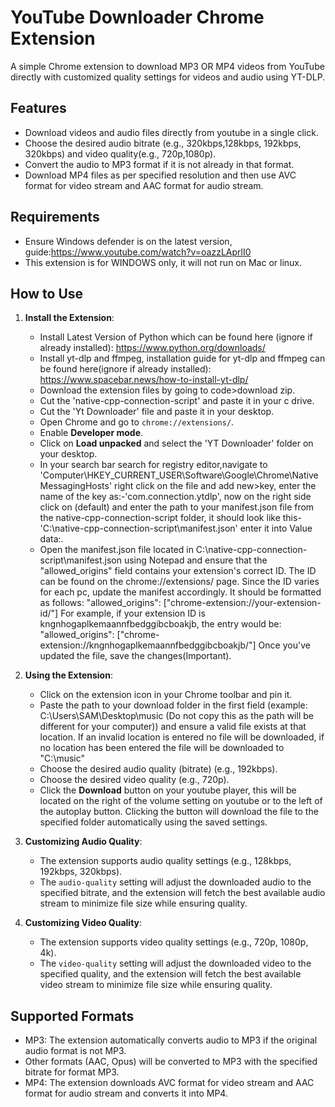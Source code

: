 # YouTube Downloader Chrome Extension

A simple Chrome extension to download MP3 OR MP4 videos from YouTube directly with customized quality settings for videos and audio using YT-DLP.

## Features

- Download videos and audio files directly from youtube in a single click. 
- Choose the desired audio bitrate (e.g., 320kbps,128kbps, 192kbps, 320kbps) and video quality(e.g., 720p,1080p).
- Convert the audio to MP3 format if it is not already in that format.
- Download MP4 files as per specified resolution and then use AVC format for video stream and AAC format for audio stream.

## Requirements

- Ensure Windows defender is on the latest version, guide:https://www.youtube.com/watch?v=oazzLAprlI0
- This extension is for WINDOWS only, it will not run on Mac or linux.

## How to Use

1. **Install the Extension**:
   - Install Latest Version of Python which can be found here (ignore if already installed): https://www.python.org/downloads/
   - Install yt-dlp and ffmpeg, installation guide for yt-dlp and ffmpeg can be found here(ignore if already installed): https://www.spacebar.news/how-to-install-yt-dlp/
   - Download the extension files by going to code>download zip.
   - Cut the 'native-cpp-connection-script' and paste it in your c drive.
   - Cut the 'Yt Downloader' file and paste it in your desktop.
   - Open Chrome and go to `chrome://extensions/`.
   - Enable **Developer mode**.
   - Click on **Load unpacked** and select the 'YT Downloader' folder on your desktop.
   - In your search bar search for registry editor,navigate to 'Computer\HKEY_CURRENT_USER\Software\Google\Chrome\NativeMessagingHosts\' right click on the file and add new>key,
     enter the name of the key as:-'com.connection.ytdlp', now on the right side click on (default) and enter the path to your manifest.json file from the native-cpp-connection-script folder,
     it should look like this-'C:\native-cpp-connection-script\manifest.json' enter it into Value data:.
   - Open the manifest.json file located in C:\native-cpp-connection-script\manifest.json using Notepad and ensure that the "allowed_origins" field contains your extension's correct ID. The ID
     can be found on the chrome://extensions/ page. Since the ID varies for each pc, update the manifest accordingly. It should be formatted as follows:
     "allowed_origins": ["chrome-extension://your-extension-id/"]
     For example, if your extension ID is kngnhogaplkemaannfbedggibcboakjb, the entry would be:
     "allowed_origins": ["chrome-extension://kngnhogaplkemaannfbedggibcboakjb/"]
     Once you've updated the file, save the changes(Important). 

2. **Using the Extension**:
   - Click on the extension icon in your Chrome toolbar and pin it.
   - Paste the path to your download folder in the first field (example: C:\Users\SAM\Desktop\music (Do not copy this as the path will be different for your computer))
     and ensure a valid file exists at that location. If an invalid location is entered no file will be downloaded, if no location has been entered the file will be downloaded to "C:\music"
   - Choose the desired audio quality (bitrate) (e.g., 192kbps).
   - Choose the desired video quality  (e.g., 720p).
   - Click the **Download** button on your youtube player, this will be located on the right of the volume setting on youtube or to the left of the autoplay button.
     Clicking the button will download the file to the specified folder automatically using the saved settings.

3. **Customizing Audio Quality**:
   - The extension supports audio quality settings (e.g., 128kbps, 192kbps, 320kbps).
   - The `audio-quality` setting will adjust the downloaded audio to the specified bitrate, and the extension will fetch the best available audio stream to minimize file size while ensuring quality.

3. **Customizing Video Quality**:
   - The extension supports video quality settings (e.g., 720p, 1080p, 4k).
   - The `video-quality` setting will adjust the downloaded video to the specified quality, and the extension will fetch the best available video stream to minimize file size while ensuring quality.

## Supported Formats

- MP3: The extension automatically converts audio to MP3 if the original audio format is not MP3.
- Other formats (AAC, Opus) will be converted to MP3 with the specified bitrate for format MP3.
- MP4: The extension downloads AVC format for video stream and AAC format for audio stream and converts it into MP4.



